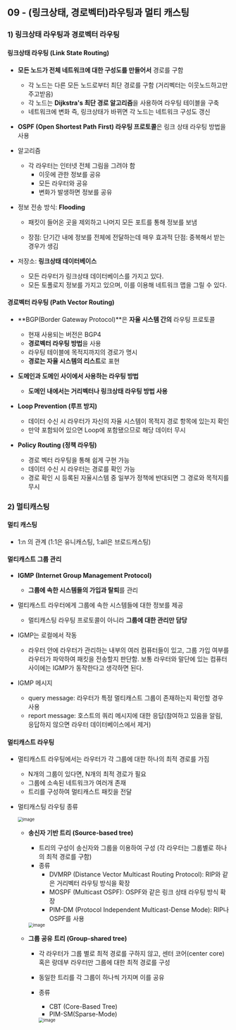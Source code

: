 ## 09 - (링크상태, 경로벡터)라우팅과 멀티 캐스팅

### 1) 링크상태 라우팅과 경로벡터 라우팅

#### 링크상태 라우팅 (Link State Routing)

- **모든 노드가 전체 네트워크에 대한 구성도를 만들어서** 경로를 구함
  - 각 노드는 다른 모든 노드로부터 최단 경로를 구함 (거리벡터는 이웃노드하고만 주고받음)
  - 각 노드는 **Dijkstra's 최단 경로 알고리즘**을 사용하여 라우팅 테이블을 구축
  - 네트워크에 변화 즉, 링크상태가 바뀌면 각 노드는 네트워크 구성도 갱신

- **OSPF (Open Shortest Path First) 라우팅 프로토콜**은 링크 상태 라우팅 방법을 사용

- 알고리즘
  - 각 라우터는 인터넷 전체 그림을 그려야 함 
    - 이웃에 관한 정보를 공유
    - 모든 라우터와 공유
    - 변화가 발생하면 정보를 공유

- 정보 전송 방식: **Flooding**

  - 패킷이 들어온 곳을 제외하고 나머지 모든 포트를 통해 정보를 보냄

  - 장점: 단기간 내에 정보를 전체에 전달하는데 매우 효과적
    단점: 중복해서 받는 경우가 생김

    

- 저장소: **링크상태 데이터베이스**
  - 모든 라우터가 링크상태 데이터베이스를 가지고 있다.
  - 모든 토폴로지 정보를 가지고 있으며, 이를 이용해 네트워크 맵을 그릴 수 있다.



#### 경로벡터 라우팅 (Path Vector Routing)

- **BGP(Border Gateway Protocol)**은 **자율 시스템 간의** 라우팅 프로토콜
  - 현재 사용되는 버전은 BGP4
  - **경로벡터 라우팅 방법**을 사용
  - 라우팅 테이블에 목적지까지의 경로가 명시
  - **경로는 자율 시스템의 리스트**로 표현
- **도메인과 도메인 사이에서 사용하는 라우팅 방법**
  - **도메인 내에서는 거리벡터나 링크상태 라우팅 방법 사용**

- **Loop Prevention (루프 방지)**
  - 데이터 수신 시 라우터가 자신의 자율 시스템이 목적지 경로 항목에 있는지 확인
  - 만약 포함되어 있으면 Loop에 포함됐으므로 해당 데이터 무시
- **Policy Routing (정책 라우팅)**
  - 경로 벡터 라우팅을 통해 쉽게 구현 가능
  - 데이터 수신 시 라우터는 경로를 확인 가능
  - 경로 확인 시 등록된 자율시스템 중 일부가 정책에 반대되면 그 경로와 목적지를 무시



### 2) 멀티캐스팅

#### 멀티 캐스팅

- 1:n 의 관계 (1:1은 유니캐스팅, 1:all은 브로드캐스팅)



#### 멀티캐스트 그룹 관리

- **IGMP (Internet Group Management Protocol)**
  - **그룹에 속한 시스템들의 가입과 탈퇴**를 관리

- 멀티캐스트 라우터에게 그룹에 속한 시스템들에 대한 정보를 제공
  - 멀티캐스팅 라우팅 프로토콜이 아니라 **그룹에 대한 관리만 담당**
- IGMP는 로컬에서 작동
  - 라우터 안에 라우터가 관리하는 내부의 여러 컴퓨터들이 있고, 그룹 가입 여부를 라우터가 파악하여 패킷을 전송할지 판단함.
    보통 라우터와 말단에 있는 컴퓨터 사이에는 IGMP가 동작한다고 생각하면 된다.

- IGMP 메시지
  - query message: 라우터가 특정 멀티캐스트 그룹이 존재하는지 확인할 경우 사용
  - report message: 호스트의 쿼리 메시지에 대한 응답(참여하고 있음을 알림, 응답하지 않으면 라우터 데이터베이스에서 제거)



#### 멀티캐스트 라우팅

- 멀티캐스트 라우팅에서는 라우터가 각 그룹에 대한 하나의 최적 경로를 가짐

  - N개의 그룹이 있다면, N개의 최적 경로가 필요
  - 그룹에 소속된 네트워크가 여러개 존재
  - 트리를 구성하여 멀티캐스트 패킷을 전달

- 멀티캐스팅 라우팅 종류

  <img src="https://user-images.githubusercontent.com/70627979/150089339-0d2c892f-63c4-4051-bfff-da70d033b911.png" alt="image" style="zoom:67%;" />

  - **송신자 기반 트리 (Source-based tree)**

    - 트리의 구성이 송신자와 그룹을 이용하여 구성 (각 라우터는 그룹별로 하나의 최적 경로를 구함)
    - 종류
      - DVMRP (Distance Vector Multicast Routing Protocol): RIP와 같은 거리벡터 라우팅 방식을 확장
      - MOSPF (Multicast OSPF): OSPF와 같은 링크 상태 라우팅 방식 확장
      - PIM-DM (Protocol Independent Multicast-Dense Mode): RIP나 OSPF를 사용

    <img src="https://user-images.githubusercontent.com/70627979/150089899-ffdcace0-5e88-4928-ae5b-e9c2e0092d3d.png" alt="image" style="zoom:67%;" />

  - **그룹 공유 트리 (Group-shared tree)**

    - 각 라우터가 그룹 별로 최적 경로를 구하지 않고, 센터 코어(center core) 혹은 랑데부 라우터만 그룹에 대한 최적 경로를 구성

    - 동일한 트리를 각 그룹이 하나씩 가지며 이를 공유

    - 종류

      - CBT (Core-Based Tree)
      - PIM-SM(Sparse-Mode)

      <img src="https://user-images.githubusercontent.com/70627979/150090346-f553ed89-64b2-4560-83c2-0f601103d07c.png" alt="image" style="zoom:67%;" />

  
